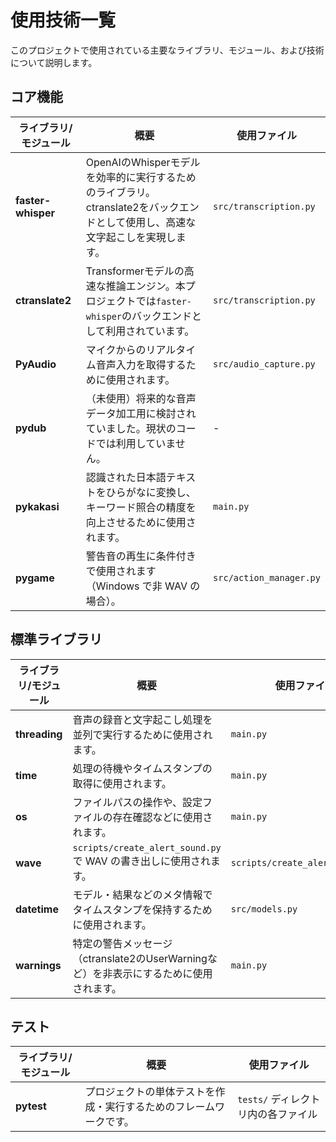 # 使用技術一覧

このプロジェクトで使用されている主要なライブラリ、モジュール、および技術について説明します。

## コア機能

| ライブラリ/モジュール | 概要 | 使用ファイル |
|---|---|---|
| **faster-whisper** | OpenAIのWhisperモデルを効率的に実行するためのライブラリ。ctranslate2をバックエンドとして使用し、高速な文字起こしを実現します。 | `src/transcription.py` |
| **ctranslate2** | Transformerモデルの高速な推論エンジン。本プロジェクトでは`faster-whisper`のバックエンドとして利用されています。 | `src/transcription.py` |
| **PyAudio** | マイクからのリアルタイム音声入力を取得するために使用されます。 | `src/audio_capture.py` |
| **pydub** | （未使用）将来的な音声データ加工用に検討されていました。現状のコードでは利用していません。 | - |
| **pykakasi** | 認識された日本語テキストをひらがなに変換し、キーワード照合の精度を向上させるために使用されます。 | `main.py` |
| **pygame** | 警告音の再生に条件付きで使用されます（Windows で非 WAV の場合）。 | `src/action_manager.py` |

## 標準ライブラリ

| ライブラリ/モジュール | 概要 | 使用ファイル |
|---|---|---|
| **threading** | 音声の録音と文字起こし処理を並列で実行するために使用されます。 | `main.py` |
| **time** | 処理の待機やタイムスタンプの取得に使用されます。 | `main.py` |
| **os** | ファイルパスの操作や、設定ファイルの存在確認などに使用されます。 | `main.py` |
| **wave** | `scripts/create_alert_sound.py` で WAV の書き出しに使用されます。 | `scripts/create_alert_sound.py` |
| **datetime** | モデル・結果などのメタ情報でタイムスタンプを保持するために使用されます。 | `src/models.py` |
| **warnings** | 特定の警告メッセージ（ctranslate2のUserWarningなど）を非表示にするために使用されます。 | `main.py` |

## テスト

| ライブラリ/モジュール | 概要 | 使用ファイル |
|---|---|---|
| **pytest** | プロジェクトの単体テストを作成・実行するためのフレームワークです。 | `tests/` ディレクトリ内の各ファイル |
